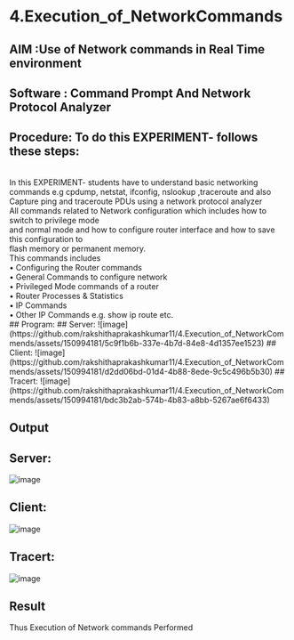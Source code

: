 # 4.Execution_of_NetworkCommands
## AIM :Use of Network commands in Real Time environment
## Software : Command Prompt And Network Protocol Analyzer
## Procedure: To do this EXPERIMENT- follows these steps:
<BR>
In this EXPERIMENT- students have to understand basic networking commands e.g cpdump, netstat, ifconfig, nslookup ,traceroute and also Capture ping and traceroute PDUs using a network protocol analyzer 
<BR>
All commands related to Network configuration which includes how to switch to privilege mode
<BR>
and normal mode and how to configure router interface and how to save this configuration to
<BR>
flash memory or permanent memory.
<BR>
This commands includes
<BR>
• Configuring the Router commands
<BR>
• General Commands to configure network
<BR>
• Privileged Mode commands of a router 
<BR>
• Router Processes & Statistics
<BR>
• IP Commands
<BR>
• Other IP Commands e.g. show ip route etc.
<BR>
## Program:
## Server:
![image](https://github.com/rakshithaprakashkumar11/4.Execution_of_NetworkCommends/assets/150994181/5c9f1b6b-337e-4b7d-84e8-4d1357ee1523)
## Client:
![image](https://github.com/rakshithaprakashkumar11/4.Execution_of_NetworkCommends/assets/150994181/d2dd06bd-01d4-4b88-8ede-9c5c496b5b30)
## Tracert:
![image](https://github.com/rakshithaprakashkumar11/4.Execution_of_NetworkCommends/assets/150994181/bdc3b2ab-574b-4b83-a8bb-5267ae6f6433)



## Output
## Server:
![image](https://github.com/rakshithaprakashkumar11/4.Execution_of_NetworkCommends/assets/150994181/49c4fb8b-df43-44e2-9368-b52a80cdc823)
## Client:
![image](https://github.com/rakshithaprakashkumar11/4.Execution_of_NetworkCommends/assets/150994181/043b9b60-b091-46a3-93b6-69e7ecac5aea)
## Tracert:
![image](https://github.com/rakshithaprakashkumar11/4.Execution_of_NetworkCommends/assets/150994181/319fd0ee-0662-4b55-a11d-1bc9882f61ec)



## Result
Thus Execution of Network commands Performed 
